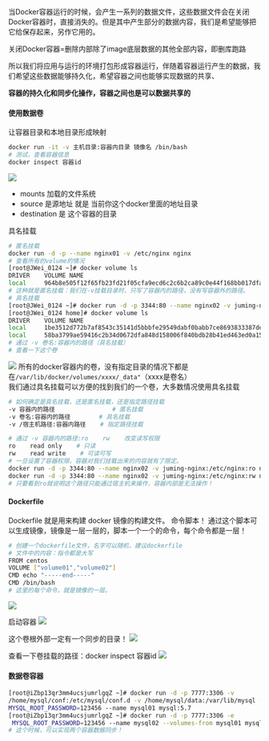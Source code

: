 当Docker容器运行的时候，会产生一系列的数据文件，这些数据文件会在关闭Docker容器时，直接消失的。但是其中产生部分的数据内容，我们是希望能够把它给保存起来，另作它用的。

关闭Docker容器=删除内部除了image底层数据的其他全部内容，即删库跑路

所以我们将应用与运行的环境打包形成容器运行，伴随着容器运行产生的数据，我们希望这些数据能够持久化，希望容器之间也能够实现数据的共享、

**容器的持久化和同步化操作，容器之间也是可以数据共享的**

#### 使用数据卷
让容器目录和本地目录形成映射
```bash
docker run -it -v 主机目录:容器内目录 镜像名 /bin/bash
# 测试，查看容器信息
docker inspect 容器id
```

![](https://i-blog.csdnimg.cn/blog_migrate/fcdb9d60f51c7fad6b89df02b6d06c57.png)
- mounts 加载的文件系统
- source 是源地址 就是 当前你这个docker里面的地址目录
- destination 是 这个容器的目录

具名挂载
```bash
# 匿名挂载
docker run -d -p --name nginx01 -v /etc/nginx nginx
# 查看所有的volume的情况
[root@JWei_0124 ~]# docker volume ls
DRIVER    VOLUME NAME
local     964b8e505f12f65fb23fd21f05cfa9ecd6c2c6b2ca89c0e44f168bb017dfabd6
# 这种就是匿名挂载：我们在-v挂载目录时，只写了容器内的路径，没有写容器外的路径。
# 具名挂载
[root@JWei_0124 ~]# docker run -d -p 3344:80 --name nginx02 -v juming-nginx:/etc/nginx nginx
[root@JWei_0124 home]# docker volume ls
DRIVER    VOLUME NAME
local     1be3512d772b7af8543c35141d5bbbfe29549dabf0babb7ce8693833387de41d
local     58ba3799ae59416c2b34d0672dfa848d158006f840bdb28b41ed463ed0a15599
# 通过 -v 卷名:容器内的路径（具名挂载）
# 查看一下这个卷
```
![](https://i-blog.csdnimg.cn/blog_migrate/a010d116c021d1fe9f80b928c32306b0.png)
所有的docker容器内的卷，没有指定目录的情况下都是在`/var/lib/docker/volumes/xxxx/_data"`（xxxx是卷名）  
我们通过具名挂载可以方便的找到我们的一个卷，大多数情况使用具名挂载
```bash
# 如何确定是具名挂载，还是匿名挂载，还是指定路径挂载
-v 容器内的路径                # 匿名挂载
-v 卷名:容器内的路径        # 具名挂载
-v /宿主机路径:容器内路径    # 指定路径挂载
```

```bash
# 通过 -v 容器内的路径:ro    rw    改变读写权限
ro    read only    # 只读
rw    read write    # 可读可写
# 一旦设置了容器权限，容器对我们挂载出来的内容就有了限定。
docker run -d -p 3344:80 --name nginx02 -v juming-nginx:/etc/nginx:ro nginx
docker run -d -p 3344:80 --name nginx02 -v juming-nginx:/etc/nginx:rw nginx
# 只要看到ro就说明这个路径只能通过宿主机来操作，容器内部是无法操作！
```

#### Dockerfile
Dockerfile 就是用来构建 docker 镜像的构建文件。 命令脚本！
通过这个脚本可以生成镜像，镜像是一层一层的，脚本一个一个的命令，每个命令都是一层！
```bash
# 创建一个dockerfile文件，名字可以随机，建议dockerfile
# 文件中的内容：指令都是大写
FROM centos
VOLUME ["volume01","volume02"]
CMD echo "-----end-----"
CMD /bin/bash
# 这里的每个命令，就是镜像的一层。
```
![](https://i-blog.csdnimg.cn/blog_migrate/1d09b1f30207a4e1f3819310bad43adb.png)

启动容器
![](https://i-blog.csdnimg.cn/blog_migrate/4368163e222080942c30341955b866b4.png)

这个卷根外部一定有一个同步的目录！
![](https://i-blog.csdnimg.cn/blog_migrate/5196a59aefe899ff64a050fe5bd0f7ca.png)

查看一下卷挂载的路径：docker inspect 容器id
![](https://i-blog.csdnimg.cn/blog_migrate/5d1b22d27599d2580e430fe1559cf467.png)

#### 数据卷容器
```bash
[root@iZbp13qr3mm4ucsjumrlgqZ ~]# docker run -d -p 7777:3306 -v 
/home/mysql/conf:/etc/mysql/conf.d -v /home/mysql/data:/var/lib/mysql -e 
MYSQL_ROOT_PASSWORD=123456 --name mysql01 mysql:5.7
[root@iZbp13qr3mm4ucsjumrlgqZ ~]# docker run -d -p 7777:3306 -e
 MYSQL_ROOT_PASSWORD=123456 --name mysql02 --volumes-from mysql01 mysql:5.7
# 这个时候，可以实现两个容器数据同步！
```